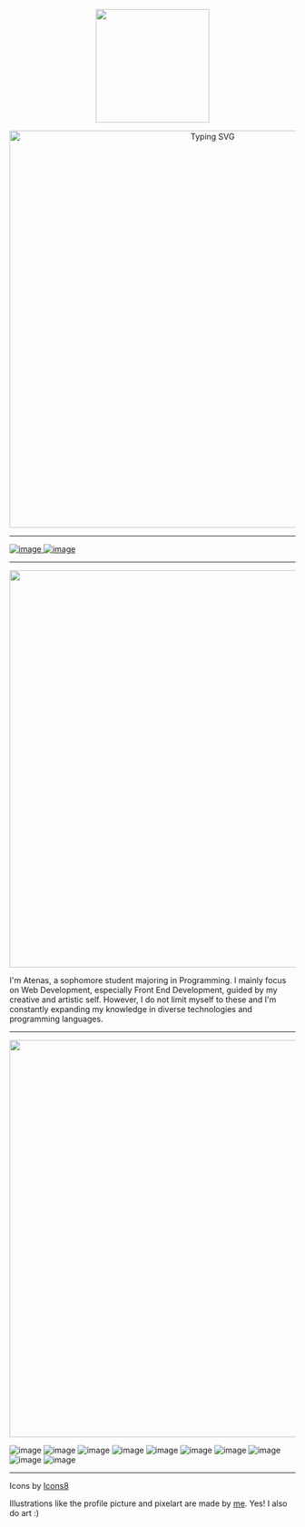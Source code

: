 <p align="center">
  <img src="https://github.com/At3nas/at3nas/assets/97369170/3a132b9a-33ca-43f4-b385-775be8e0f042" style="width: 200px" />
</p>

<p align="center">
  <a href="https://git.io/typing-svg"><img src="https://readme-typing-svg.demolab.com?font=Silkscreen&size=25&pause=1000&color=F1ACF2&random=false&width=435&lines=Hello!+My+name+is+Atenas"    alt="Typing SVG" style="width: 700px"  /></a>
</p>

<hr />

<a href="https://www.linkedin.com/in/atenas-perez/"> ![image](https://github.com/At3nas/at3nas/assets/97369170/4975a00d-b80a-4296-8bbf-b241249ae0b2) </a>
<a href="https://www.instagram.com/at3nas__/"> ![image](https://github.com/At3nas/at3nas/assets/97369170/53d79640-247a-4d66-b785-6a89a580ad8f) </a>

<hr />
<p align="center">
  <img src="https://github.com/At3nas/at3nas/assets/97369170/665aa602-a938-4916-8961-a308bcd0681c" style="width: 700px" />
</p>
I'm Atenas, a sophomore student majoring in Programming. I mainly focus on Web Development, especially Front End Development, guided by my creative and artistic self. However, I do not limit myself to these and I'm constantly expanding my knowledge in diverse technologies and programming languages.  

<hr />
<p align="center">
  <img src="https://github.com/At3nas/at3nas/assets/97369170/df0b6c60-e118-4858-ae6e-761d08b277e0" style="width: 700px"  />
</p>

![image](https://github.com/At3nas/at3nas/assets/97369170/562d943d-c6cf-43cf-b354-8c975fa6bb03)
![image](https://github.com/At3nas/at3nas/assets/97369170/189c31c7-aeda-40fc-bd26-b30aaa78340c)
![image](https://github.com/At3nas/at3nas/assets/97369170/be65a096-47fd-4dd4-a853-d53095dbcd00)
![image](https://github.com/At3nas/at3nas/assets/97369170/d6007146-aeb0-48ce-8ff3-c4c654638a40)
![image](https://github.com/At3nas/at3nas/assets/97369170/4d4049c0-b742-4c59-8f0c-442f4a6d0898)
![image](https://github.com/At3nas/at3nas/assets/97369170/e3211f5a-7182-4851-a3ce-9945a4b397ee)
![image](https://github.com/At3nas/at3nas/assets/97369170/63c77f3c-9c01-4925-8200-c6bd2a12a89d)
![image](https://github.com/At3nas/at3nas/assets/97369170/1112af35-c501-4fcd-9a16-ea0051b326c3)
![image](https://github.com/At3nas/at3nas/assets/97369170/70c33067-7def-4425-a03e-5d4362769d86)
![image](https://github.com/At3nas/at3nas/assets/97369170/0ee36b5c-eb35-493a-8ed1-19c0b2469664)

---
Icons by <a href="https://icons8.com">Icons8 </a>

Illustrations like the profile picture and pixelart are made by <a href="https://www.instagram.com/art3nas/">me</a>. Yes! I also do art :)
